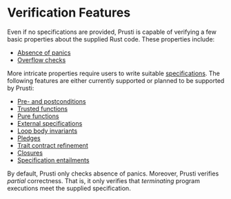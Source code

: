 # Verification Features



Even if no specifications are provided, Prusti is capable of verifying a few basic properties about the supplied Rust code. 
These properties include:

- [Absence of panics](panic.md)
- [Overflow checks](overflow.md)

More intricate properties require users to write suitable [specifications](syntax.html).
The following features are either currently supported or planned to be supported by Prusti:

- [Pre- and postconditions](prepost.md)
- [Trusted functions](trusted.md)
- [Pure functions](pure.md)
- [External specifications](external.md)
- [Loop body invariants](loop.md)
- [Pledges](pledge.md)
- [Trait contract refinement](traits.md)
- [Closures](closure.md)
- [Specification entailments](spec_ent.md)

By default, Prusti only checks absence of panics.
Moreover, Prusti verifies *partial* correctness. That is, it only verifies that *terminating* program executions meet the supplied specification.

